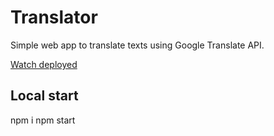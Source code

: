 # Translator

Simple web app to translate texts using Google Translate API.

[Watch deployed](https://curillaenator.github.io/translator)

## Local start

npm i
npm start
